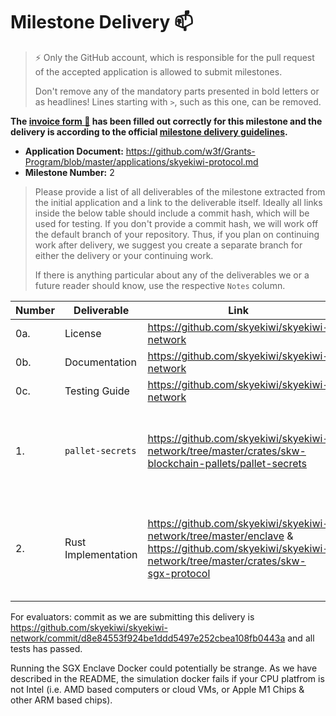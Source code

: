 # Milestone Delivery :mailbox:

> ⚡ Only the GitHub account, which is responsible for the pull request of the accepted application is allowed to submit milestones. 
> 
> Don't remove any of the mandatory parts presented in bold letters or as headlines! Lines starting with `>`, such as this one, can be removed.

**The [invoice form :pencil:](https://docs.google.com/forms/d/e/1FAIpQLSfmNYaoCgrxyhzgoKQ0ynQvnNRoTmgApz9NrMp-hd8mhIiO0A/viewform) has been filled out correctly for this milestone and the delivery is according to the official [milestone delivery guidelines](https://github.com/w3f/Grants-Program/blob/master/docs/milestone-deliverables-guidelines.md).**  

* **Application Document:** https://github.com/w3f/Grants-Program/blob/master/applications/skyekiwi-protocol.md
* **Milestone Number:** 2

> Please provide a list of all deliverables of the milestone extracted from the initial application and a link to the deliverable itself. Ideally all links inside the below table should include a commit hash, which will be used for testing. If you don't provide a commit hash, we will work off the default branch of your repository. Thus, if you plan on continuing work after delivery, we suggest you create a separate branch for either the delivery or your continuing work. 
> 
> If there is anything particular about any of the deliverables we or a future reader should know, use the respective `Notes` column.

| Number | Deliverable | Link | Notes |
| ------------- | ------------- | ------------- |------------- |
| 0a. | License | https://github.com/skyekiwi/skyekiwi-network | GPLv3.0 |
| 0b. | Documentation | https://github.com/skyekiwi/skyekiwi-network | see README |
| 0c.  | Testing Guide | https://github.com/skyekiwi/skyekiwi-network | see README |
| 1.  | `pallet-secrets`    | https://github.com/skyekiwi/skyekiwi-network/tree/master/crates/skw-blockchain-pallets/pallet-secrets | see README on how to run test with this pallet    |
| 2.  | Rust Implementation | https://github.com/skyekiwi/skyekiwi-network/tree/master/enclave & https://github.com/skyekiwi/skyekiwi-network/tree/master/crates/skw-sgx-protocol | see README on how to run test within the enclave. |

For evaluators: commit as we are submitting this delivery is https://github.com/skyekiwi/skyekiwi-network/commit/d8e84553f924be1ddd5497e252cbea108fb0443a and all tests has passed. 

Running the SGX Enclave Docker could potentially be strange. As we have described in the README, the simulation docker fails if your CPU platfrom is not Intel (i.e. AMD based computers or cloud VMs, or Apple M1 Chips & other ARM based chips). 
